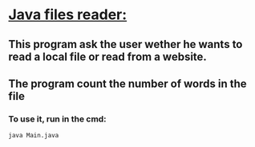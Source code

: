 # <u>Java files reader:</u>
## This program ask the user wether he wants to read a local file or read from a website.
## The program count the number of words in the file

### To use it, run in the cmd:
```bash
java Main.java
```